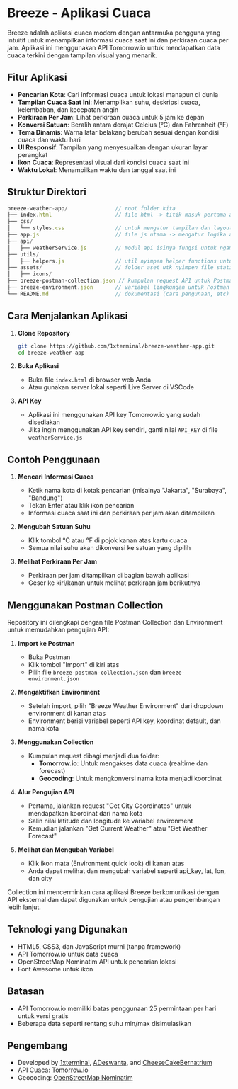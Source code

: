 # Breeze - Aplikasi Cuaca

Breeze adalah aplikasi cuaca modern dengan antarmuka pengguna yang intuitif untuk menampilkan informasi cuaca saat ini dan perkiraan cuaca per jam. Aplikasi ini menggunakan API Tomorrow.io untuk mendapatkan data cuaca terkini dengan tampilan visual yang menarik.

## Fitur Aplikasi

- **Pencarian Kota**: Cari informasi cuaca untuk lokasi manapun di dunia
- **Tampilan Cuaca Saat Ini**: Menampilkan suhu, deskripsi cuaca, kelembaban, dan kecepatan angin
- **Perkiraan Per Jam**: Lihat perkiraan cuaca untuk 5 jam ke depan
- **Konversi Satuan**: Beralih antara derajat Celcius (°C) dan Fahrenheit (°F)
- **Tema Dinamis**: Warna latar belakang berubah sesuai dengan kondisi cuaca dan waktu hari
- **UI Responsif**: Tampilan yang menyesuaikan dengan ukuran layar perangkat
- **Ikon Cuaca**: Representasi visual dari kondisi cuaca saat ini
- **Waktu Lokal**: Menampilkan waktu dan tanggal saat ini

## Struktur Direktori

```js
breeze-weather-app/               // root folder kita
├── index.html                    // file html -> titik masuk pertama aplikasi, hubungin css dan js
├── css/                       
│   └── styles.css                // untuk mengatur tampilan dan layout aplikasi            
├── app.js                        // file js utama -> mengatur logika aplikasi, event, dan interaksi pengguna
├── api/
│   ├── weatherService.js         // modul api isinya fungsi untuk ngambil dan memproses data cuaca dari API eksternal (Tomorrow.io)
├── utils/
│   ├── helpers.js                // util nyimpen helper functions untuk format data, konversi satuan, validasi, dll.
├── assets/                       // folder aset utk nyimpen file statis kek gambar, ikon, dan font
│   ├── icons/
├── breeze-postman-collection.json // kumpulan request API untuk Postman
├── breeze-environment.json       // variabel lingkungan untuk Postman
└── README.md                     // dokumentasi (cara pengunaan, etc)
```

## Cara Menjalankan Aplikasi

1. **Clone Repository**
   ```bash
   git clone https://github.com/1xterminal/breeze-weather-app.git
   cd breeze-weather-app
   ```

2. **Buka Aplikasi**
   - Buka file `index.html` di browser web Anda
   - Atau gunakan server lokal seperti Live Server di VSCode

3. **API Key**
   - Aplikasi ini menggunakan API key Tomorrow.io yang sudah disediakan
   - Jika ingin menggunakan API key sendiri, ganti nilai `API_KEY` di file `weatherService.js`

## Contoh Penggunaan

1. **Mencari Informasi Cuaca**
   - Ketik nama kota di kotak pencarian (misalnya "Jakarta", "Surabaya", "Bandung")
   - Tekan Enter atau klik ikon pencarian
   - Informasi cuaca saat ini dan perkiraan per jam akan ditampilkan

2. **Mengubah Satuan Suhu**
   - Klik tombol °C atau °F di pojok kanan atas kartu cuaca
   - Semua nilai suhu akan dikonversi ke satuan yang dipilih

3. **Melihat Perkiraan Per Jam**
   - Perkiraan per jam ditampilkan di bagian bawah aplikasi
   - Geser ke kiri/kanan untuk melihat perkiraan jam berikutnya

## Menggunakan Postman Collection

Repository ini dilengkapi dengan file Postman Collection dan Environment untuk memudahkan pengujian API:

1. **Import ke Postman**
   - Buka Postman
   - Klik tombol "Import" di kiri atas
   - Pilih file `breeze-postman-collection.json` dan `breeze-environment.json`

2. **Mengaktifkan Environment**
   - Setelah import, pilih "Breeze Weather Environment" dari dropdown environment di kanan atas
   - Environment berisi variabel seperti API key, koordinat default, dan nama kota

3. **Menggunakan Collection**
   - Kumpulan request dibagi menjadi dua folder:
     - **Tomorrow.io**: Untuk mengakses data cuaca (realtime dan forecast)
     - **Geocoding**: Untuk mengkonversi nama kota menjadi koordinat

4. **Alur Pengujian API**
   - Pertama, jalankan request "Get City Coordinates" untuk mendapatkan koordinat dari nama kota
   - Salin nilai latitude dan longitude ke variabel environment
   - Kemudian jalankan "Get Current Weather" atau "Get Weather Forecast"

5. **Melihat dan Mengubah Variabel**
   - Klik ikon mata (Environment quick look) di kanan atas
   - Anda dapat melihat dan mengubah variabel seperti api_key, lat, lon, dan city

Collection ini mencerminkan cara aplikasi Breeze berkomunikasi dengan API eksternal dan dapat digunakan untuk pengujian atau pengembangan lebih lanjut.

## Teknologi yang Digunakan

- HTML5, CSS3, dan JavaScript murni (tanpa framework)
- API Tomorrow.io untuk data cuaca
- OpenStreetMap Nominatim API untuk pencarian lokasi
- Font Awesome untuk ikon

## Batasan

- API Tomorrow.io memiliki batas penggunaan 25 permintaan per hari untuk versi gratis
- Beberapa data seperti rentang suhu min/max disimulasikan

## Pengembang

- Developed by [1xterminal](https://github.com/1xterminal), [ADeswanta](https://github.com/ADeswanta), and [CheeseCakeBernatrium](https://github.com/CheeseCakeBernatrium)
- API Cuaca: [Tomorrow.io](https://www.tomorrow.io/)
- Geocoding: [OpenStreetMap Nominatim](https://nominatim.org/)